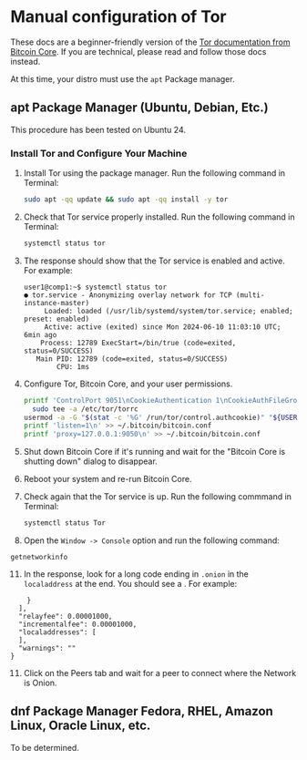 # Manual configuration of Tor

These docs are a beginner-friendly version of the [Tor documentation from Bitcoin Core](https://github.com/bitcoin/bitcoin/blob/master/doc/tor.md). If you are technical, please read and follow those docs instead.

At this time, your distro must use the `apt` Package manager.

## apt Package Manager (Ubuntu, Debian, Etc.)

This procedure has been tested on Ubuntu 24.

### Install Tor and Configure Your Machine

1. Install Tor using the package manager. Run the following command in Terminal:
   ```sh
   sudo apt -qq update && sudo apt -qq install -y tor
   ```

2. Check that Tor service properly installed. Run the following command in Terminal:
   ```sh
   systemctl status tor
   ```

4. The response should show that the Tor service is enabled and active. For example:
   ```text
   user1@comp1:~$ systemctl status tor
   ● tor.service - Anonymizing overlay network for TCP (multi-instance-master)
        Loaded: loaded (/usr/lib/systemd/system/tor.service; enabled; preset: enabled)
        Active: active (exited) since Mon 2024-06-10 11:03:10 UTC; 6min ago
       Process: 12789 ExecStart=/bin/true (code=exited, status=0/SUCCESS)
      Main PID: 12789 (code=exited, status=0/SUCCESS)
           CPU: 1ms
   ```

5. Configure Tor, Bitcoin Core, and your user permissions.
   ```sh
   printf 'ControlPort 9051\nCookieAuthentication 1\nCookieAuthFileGroupReadable 1\nDataDirectoryGroupReadable 1' |
     sudo tee -a /etc/tor/torrc
   usermod -a -G "$(stat -c '%G' /run/tor/control.authcookie)" "${USER}"
   printf 'listen=1\n' >> ~/.bitcoin/bitcoin.conf
   printf 'proxy=127.0.0.1:9050\n' >> ~/.bitcoin/bitcoin.conf
   ```

6. Shut down Bitcoin Core if it's running and wait for the "Bitcoin Core is shutting down" dialog to disappear.

7. Reboot your system and re-run Bitcoin Core.

8. Check again that the Tor service is up. Run the following commmand in Terminal:
   ```sh
   systemctl status Tor
   ```

10. Open the `Window -> Console` option and run the following command:
   ```text
   getnetworkinfo
   ```

11. In the response, look for a long code ending in `.onion` in the `localaddress` at the end. You should see a . For example:
   ```text
       }
     ],
     "relayfee": 0.00001000,
     "incrementalfee": 0.00001000,
     "localaddresses": [
     ],
     "warnings": ""
   }
   ```

11. Click on the Peers tab and wait for a peer to connect where the Network is Onion.

## dnf Package Manager Fedora, RHEL, Amazon Linux, Oracle Linux, etc.

To be determined.
